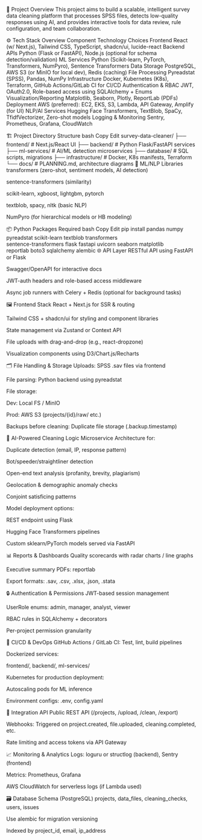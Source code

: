 🧩 Project Overview
This project aims to build a scalable, intelligent survey data cleaning platform that processes SPSS files, detects low-quality responses using AI, and provides interactive tools for data review, rule configuration, and team collaboration.

⚙️ Tech Stack Overview
Component	Technology Choices
Frontend	React (w/ Next.js), Tailwind CSS, TypeScript, shadcn/ui, lucide-react
Backend APIs	Python (Flask or FastAPI), Node.js (optional for schema detection/validation)
ML Services	Python (Scikit-learn, PyTorch, Transformers, NumPyro), Sentence Transformers
Data Storage	PostgreSQL, AWS S3 (or MinIO for local dev), Redis (caching)
File Processing	Pyreadstat (SPSS), Pandas, NumPy
Infrastructure	Docker, Kubernetes (K8s), Terraform, GitHub Actions/GitLab CI for CI/CD
Authentication & RBAC	JWT, OAuth2.0, Role-based access using SQLAlchemy + Enums
Visualization/Reporting	Matplotlib, Seaborn, Plotly, ReportLab (PDFs)
Deployment	AWS (preferred): EC2, EKS, S3, Lambda, API Gateway, Amplify (for UI)
NLP/AI Services	Hugging Face Transformers, TextBlob, SpaCy, TfidfVectorizer, Zero-shot models
Logging & Monitoring	Sentry, Prometheus, Grafana, CloudWatch

🏗️ Project Directory Structure
bash
Copy
Edit
survey-data-cleaner/
├── frontend/             # Next.js/React UI
├── backend/              # Python Flask/FastAPI services
├── ml-services/          # AI/ML detection microservices
├── database/             # SQL scripts, migrations
├── infrastructure/       # Docker, K8s manifests, Terraform
└── docs/                 # PLANNING.md, architecture diagrams
🧠 ML/NLP Libraries
transformers (zero-shot, sentiment models, AI detection)

sentence-transformers (similarity)

scikit-learn, xgboost, lightgbm, pytorch

textblob, spacy, nltk (basic NLP)

NumPyro (for hierarchical models or HB modeling)

📦 Python Packages Required
bash
Copy
Edit
pip install pandas numpy pyreadstat scikit-learn textblob transformers \
            sentence-transformers flask fastapi uvicorn seaborn matplotlib \
            reportlab boto3 sqlalchemy alembic
🌐 API Layer
RESTful API using FastAPI or Flask

Swagger/OpenAPI for interactive docs

JWT-auth headers and role-based access middleware

Async job runners with Celery + Redis (optional for background tasks)

🖼️ Frontend Stack
React + Next.js for SSR & routing

Tailwind CSS + shadcn/ui for styling and component libraries

State management via Zustand or Context API

File uploads with drag-and-drop (e.g., react-dropzone)

Visualization components using D3/Chart.js/Recharts

🗂️ File Handling & Storage
Uploads: SPSS .sav files via frontend

File parsing: Python backend using pyreadstat

File storage:

Dev: Local FS / MinIO

Prod: AWS S3 (projects/{id}/raw/ etc.)

Backups before cleaning: Duplicate file storage (.backup.timestamp)

🧪 AI-Powered Cleaning Logic
Microservice Architecture for:

Duplicate detection (email, IP, response pattern)

Bot/speeder/straightliner detection

Open-end text analysis (profanity, brevity, plagiarism)

Geolocation & demographic anomaly checks

Conjoint satisficing patterns

Model deployment options:

REST endpoint using Flask

Hugging Face Transformers pipelines

Custom sklearn/PyTorch models served via FastAPI

📊 Reports & Dashboards
Quality scorecards with radar charts / line graphs

Executive summary PDFs: reportlab

Export formats: .sav, .csv, .xlsx, .json, .stata

🔒 Authentication & Permissions
JWT-based session management

UserRole enums: admin, manager, analyst, viewer

RBAC rules in SQLAlchemy + decorators

Per-project permission granularity

🔁 CI/CD & DevOps
GitHub Actions / GitLab CI: Test, lint, build pipelines

Dockerized services:

frontend/, backend/, ml-services/

Kubernetes for production deployment:

Autoscaling pods for ML inference

Environment configs: .env, config.yaml

🔌 Integration API
Public REST API (/projects, /upload, /clean, /export)

Webhooks: Triggered on project.created, file.uploaded, cleaning.completed, etc.

Rate limiting and access tokens via API Gateway

📈 Monitoring & Analytics
Logs: loguru or structlog (backend), Sentry (frontend)

Metrics: Prometheus, Grafana

AWS CloudWatch for serverless logs (if Lambda used)

🗃️ Database Schema (PostgreSQL)
projects, data_files, cleaning_checks, users, issues

Use alembic for migration versioning

Indexed by project_id, email, ip_address